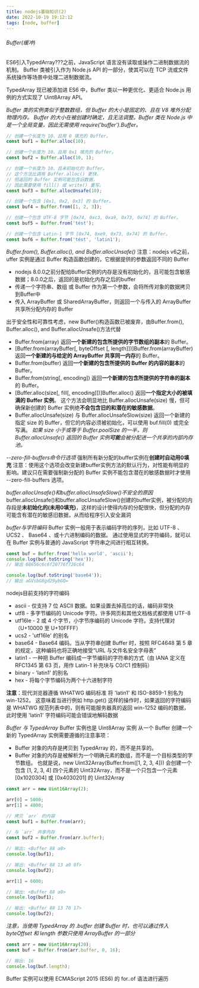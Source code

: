 ```yaml
---
title: nodejs基础知识(2)
date: 2022-10-19 19:12:12
tags: [node, buffer]
---
```


###### Buffer(缓冲)
ES6引入TypedArray???之前，JavaScript 语言没有读取或操作二进制数据流的机制。
Buffer 类被引入作为 Node.js API 的一部分，使其可以在 TCP 流或文件系统操作等场景中处理二进制数据流。

TypedArray 现已被添加进 ES6 中，Buffer 类以一种更优化、更适合 Node.js 用例的方式实现了 Uint8Array API。

*Buffer 类的实例类似于整数数组，但 Buffer 的大小是固定的、且在 V8 堆外分配物理内存。 Buffer 的大小在被创建时确定，且无法调整。Buffer 类在 Node.js 中是一个全局变量，因此无需使用 require('buffer').Buffer。*
```javascript
// 创建一个长度为 10、且用 0 填充的 Buffer。
const buf1 = Buffer.alloc(10);

// 创建一个长度为 10、且用 0x1 填充的 Buffer。 
const buf2 = Buffer.alloc(10, 1);

// 创建一个长度为 10、且未初始化的 Buffer。
// 这个方法比调用 Buffer.alloc() 更快，
// 但返回的 Buffer 实例可能包含旧数据，
// 因此需要使用 fill() 或 write() 重写。
const buf3 = Buffer.allocUnsafe(10);

// 创建一个包含 [0x1, 0x2, 0x3] 的 Buffer。
const buf4 = Buffer.from([1, 2, 3]);

// 创建一个包含 UTF-8 字节 [0x74, 0xc3, 0xa9, 0x73, 0x74] 的 Buffer。
const buf5 = Buffer.from('tést');

// 创建一个包含 Latin-1 字节 [0x74, 0xe9, 0x73, 0x74] 的 Buffer。
const buf6 = Buffer.from('tést', 'latin1');
```

*Buffer.from(), Buffer.alloc(), and Buffer.allocUnsafe()*
注意：nodejs v6之前，uffer 实例是通过 Buffer 构造函数创建的，它根据提供的参数返回不同的 Buffer
- nodejs 8.0.0之前分配给Buffer实例的内存是没有初始化的，且可能包含敏感数据；8.0.0之后，返回的是初始化内存之后的buffer
- 传递一个字符串、数组 或 Buffer 作为第一个参数，会将所传对象的数据拷贝到Buffer中
- 传入 ArrayBuffer 或 SharedArrayBuffer，则返回一个与传入的 ArrayBuffer 共享所分配内存的 Buffer

出于安全性和可靠性考虑，new Buffer()构造函数已被废弃，由Buffer.from(), Buffer.alloc(), and Buffer.allocUnsafe()方法代替

- Buffer.from(array) 返回**一个新建的包含所提供的字节数组的副本**的 Buffer。
- [Buffer.from(arrayBuffer[, byteOffset [, length]])]Buffer.from(arrayBuffer) 返回**一个新建的与给定的 ArrayBuffer 共享同一内存**的 Buffer。
- Buffer.from(buffer) 返回**一个新建的包含所提供的 Buffer 的内容的副本**的 Buffer。
- Buffer.from(string[, encoding]) 返回**一个新建的包含所提供的字符串的副本**的 Buffer。
- [Buffer.alloc(size[, fill[, encoding]])]Buffer.alloc() 返回**一个指定大小的被填满的 Buffer 实例**。 这个方法会明显地比 Buffer.allocUnsafe(size) 慢，但可确保新创建的 Buffer 实例绝**不会包含旧的和潜在的敏感数据**。
- Buffer.allocUnsafe(size) 与 Buffer.allocUnsafeSlow(size) 返回一个新建的指定 size 的 Buffer，但它的内容必须被初始化，可以使用 buf.fill(0) 或完全写满。
*如果 size 小于或等于 Buffer.poolSize 的一半，则 Buffer.allocUnsafe() 返回的 Buffer 实例**可能**会被分配进一个共享的内部内存池。*

*--zero-fill-buffers命令行选项*
强制所有新分配的buffer实例在**创建时自动用0填充**
注意：使用这个选项会改变新建buffer实例方法的默认行为，对性能有明显的影响。建议只在需要强制新分配的 Buffer 实例不能包含潜在的敏感数据时才使用 --zero-fill-buffers 选项。

*buffer.allocUnsafe()和buffer.allocUnsafeSlow()不安全的原因*
buffer.allocUnsafe()和buffer.allocUnsafeSlow()创建的buffer实例，被分配的内存段是**未初始化的(未用0填充)**，这样的设计使得内存的分配很快，但分配的内存可能含有潜在的敏感旧数据，从而给程序引入安全漏洞

*buffer与字符编码*
Buffer 实例一般用于表示编码字符的序列，比如 UTF-8 、 UCS2 、 Base64 、或十六进制编码的数据。 通过使用显式的字符编码，就可以在 Buffer 实例与普通的 JavaScript 字符串之间进行相互转换。
```javascript
const buf = Buffer.from('hello world', 'ascii');
console.log(buf.toString('hex'));
// 输出 68656c6c6f20776f726c64

console.log(buf.toString('base64'));
// 输出 aGVsbG8gd29ybGQ=
```

nodejs目前支持的字符编码
- ascii - 仅支持 7 位 ASCII 数据。如果设置去掉高位的话，编码非常快
- utf8 - 多字节编码的 Unicode 字符。许多网页和其他文档格式都使用 UTF-8
- utf16le - 2 或 4 个字节，小字节序编码的 Unicode 字符。支持代理对（U+10000 至 U+10FFFF）
- ucs2 - 'utf16le' 的别名
- base64 - Base64 编码。当从字符串创建 Buffer 时，按照 RFC4648 第 5 章的规定，这种编码也将正确地接受“URL 与文件名安全字母表”
- latin1 - 一种把 Buffer 编码成一字节编码的字符串的方式（由 IANA 定义在 RFC1345 第 63 页，用作 Latin-1 补充块与 C0/C1 控制码）
- binary - 'latin1' 的别名
- hex - 将每个字节编码为两个十六进制字符

**注意**：现代浏览器遵循 WHATWG 编码标准 将 'latin1' 和 ISO-8859-1 别名为 win-1252。 这意味着当进行例如 http.get() 这样的操作时，如果返回的字符编码是 WHATWG 规范列表中的，则有可能服务器真的返回 win-1252 编码的数据，此时使用 'latin1' 字符编码可能会错误地解码数据

*Buffer 与 TypedArray*
Buffer 实例也是 Uint8Array 实例
从一个 Buffer 创建一个新的 TypedArray 实例需要遵循的注意事项：
- Buffer 对象的内存是拷贝到 TypedArray 的，而不是共享的。
- Buffer 对象的内存是被解析为一个明确元素的数组，而不是一个目标类型的字节数组。 也就是说，new Uint32Array(Buffer.from([1, 2, 3, 4])) 会创建一个包含 [1, 2, 3, 4] 四个元素的 Uint32Array，而不是一个只包含一个元素 [0x1020304] 或 [0x4030201] 的 Uint32Array 
```javascript
const arr = new Uint16Array(2);

arr[0] = 5000;
arr[1] = 4000;

// 拷贝 `arr` 的内容
const buf1 = Buffer.from(arr);

// 与 `arr` 共享内存
const buf2 = Buffer.from(arr.buffer);

// 输出: <Buffer 88 a0>
console.log(buf1);

// 输出: <Buffer 88 13 a0 0f>
console.log(buf2);

arr[1] = 6000;

// 输出: <Buffer 88 a0>
console.log(buf1);

// 输出: <Buffer 88 13 70 17>
console.log(buf2);
```
*注意，当使用 TypedArray 的 .buffer 创建 Buffer 时，也可以通过传入 byteOffset 和 length 参数只使用 ArrayBuffer 的一部分*
```javascript
const arr = new Uint16Array(20);
const buf = Buffer.from(arr.buffer, 0, 16);

// 输出: 16
console.log(buf.length);
```

Buffer 实例可以使用 ECMAScript 2015 (ES6) 的 for..of 语法进行遍历

